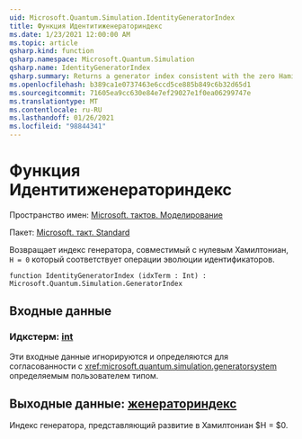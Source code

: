 ```yaml
---
uid: Microsoft.Quantum.Simulation.IdentityGeneratorIndex
title: Функция Идентитиженераториндекс
ms.date: 1/23/2021 12:00:00 AM
ms.topic: article
qsharp.kind: function
qsharp.namespace: Microsoft.Quantum.Simulation
qsharp.name: IdentityGeneratorIndex
qsharp.summary: Returns a generator index consistent with the zero Hamiltonian, `H = 0`, which corresponds to the identity evolution operation.
ms.openlocfilehash: b389ca1e0737463e6ccd5ce885b849c6b32d65d1
ms.sourcegitcommit: 71605ea9cc630e84e7ef29027e1f0ea06299747e
ms.translationtype: MT
ms.contentlocale: ru-RU
ms.lasthandoff: 01/26/2021
ms.locfileid: "98844341"
---
```

# <a name="identitygeneratorindex-function"></a>Функция Идентитиженераториндекс

Пространство имен: [Microsoft. тактов. Моделирование](xref:Microsoft.Quantum.Simulation)

Пакет: [Microsoft. такт. Standard](https://nuget.org/packages/Microsoft.Quantum.Standard)


Возвращает индекс генератора, совместимый с нулевым Хамилтониан, `H = 0` который соответствует операции эволюции идентификаторов.

```qsharp
function IdentityGeneratorIndex (idxTerm : Int) : Microsoft.Quantum.Simulation.GeneratorIndex
```


## <a name="input"></a>Входные данные

### <a name="idxterm--int"></a>Идкстерм: [int](xref:microsoft.quantum.lang-ref.int)

Эти входные данные игнорируются и определяются для согласованности с <xref:microsoft.quantum.simulation.generatorsystem> определяемым пользователем типом.



## <a name="output--generatorindex"></a>Выходные данные: [женераториндекс](xref:Microsoft.Quantum.Simulation.GeneratorIndex)

Индекс генератора, представляющий развитие в Хамилтониан $H = $0.